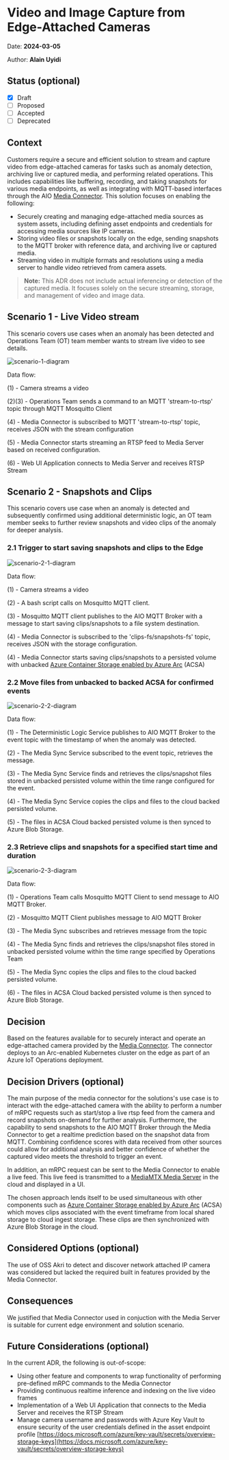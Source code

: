 # Video and Image Capture from Edge-Attached Cameras

Date: **2024-03-05**

Author: **Alain Uyidi**

## Status (optional)

- [X] Draft
- [ ] Proposed
- [ ] Accepted
- [ ] Deprecated

## Context

Customers require a secure and efficient solution to stream and capture video from edge-attached cameras for tasks such as anomaly detection, archiving live or captured media, and performing related operations. This includes capabilities like buffering, recording, and taking snapshots for various media endpoints, as well as integrating with MQTT-based interfaces through the AIO [Media Connector](https://learn.microsoft.com/azure/iot-operations/discover-manage-assets/overview-media-connector).
This solution focuses on enabling the following:

- Securely creating and managing edge-attached media sources as system assets, including defining asset endpoints and credentials for accessing media sources like IP cameras.
- Storing video files or snapshots locally on the edge, sending snapshots to the MQTT broker with reference data, and archiving live or captured media.
- Streaming video in multiple formats and resolutions using a media server to handle video retrieved from camera assets.

> **Note:** This ADR does not include actual inferencing or detection of the captured media. It focuses solely on the secure streaming, storage, and management of video and image data.

## Scenario 1 - Live Video stream

This scenario covers use cases when an anomaly has been detected and Operations Team (OT) team member wants to stream live video to see details.

![scenario-1-diagram](./media/media-scenario1.drawio.png)

Data flow:

(1) - Camera streams a video

(2)(3) - Operations Team sends a command to an MQTT 'stream-to-rtsp' topic through MQTT Mosquitto Client

(4) - Media Connector is subscribed to MQTT 'stream-to-rtsp' topic, receives JSON with the stream configuration

(5) - Media Connector starts streaming an RTSP feed to Media Server based on received configuration.

(6) - Web UI Application connects to Media Server and receives RTSP Stream

## Scenario 2 - Snapshots and Clips

This scenario covers use case when an anomaly is detected and subsequently confirmed using additional deterministic logic, an OT team member seeks to further review snapshots and video clips of the anomaly for deeper analysis.

### 2.1 Trigger to start saving snapshots and clips to the Edge

![scenario-2-1-diagram](./media/media-scenario-2-1.drawio.png)

Data flow:

(1) - Camera streams a video

(2) - A bash script calls on Mosquitto MQTT client.

(3) - Mosquitto MQTT client publishes to the AIO MQTT Broker with a message to start saving clips/snapshots to a file system destination.

(4) - Media Connector is subscribed to the 'clips-fs/snapshots-fs' topic, receives JSON with the storage configuration.

(4) - Media Connector starts saving clips/snapshots to a persisted volume with unbacked [Azure Container Storage enabled by Azure Arc](https://learn.microsoft.com/azure/azure-arc/container-storage/overview) (ACSA)

### 2.2 Move files from unbacked to backed ACSA for confirmed events

![scenario-2-2-diagram](./media//media-scenario-2-2.drawio.png)

Data flow:

(1) - The Deterministic Logic Service publishes to AIO MQTT Broker to the event topic with the timestamp of when the anomaly was detected.

(2) - The Media Sync Service subscribed to the event topic, retrieves the message.

(3) - The Media Sync Service finds and retrieves the clips/snapshot files stored in unbacked persisted volume within the time range configured for the event.

(4) - The Media Sync Service copies the clips and files to the cloud backed persisted volume.

(5) - The files in ACSA Cloud backed persisted volume is then synced to Azure Blob Storage.

### 2.3 Retrieve clips and snapshots for a specified start time and duration

![scenario-2-3-diagram](./media/media-scenario-2-3.drawio.png)

Data flow:

(1) - Operations Team calls Mosquitto MQTT Client to send message to AIO MQTT Broker.

(2) - Mosquitto MQTT Client publishes message to AIO MQTT Broker

(3) - The Media Sync subscribes and retrieves message from the topic

(4) - The Media Sync finds and retrieves the clips/snapshot files stored in unbacked persisted volume within the time range specified by Operations Team

(5) - The Media Sync copies the clips and files to the cloud backed persisted volume.

(6) - The files in ACSA Cloud backed persisted volume is then synced to Azure Blob Storage.

## Decision

Based on the features available for to securely interact and operate an edge-attached camera provided by the [Media Connector](https://learn.microsoft.com/azure/iot-operations/discover-manage-assets/overview-media-connector). The connector deploys to an Arc-enabled Kubernetes cluster on the edge as part of an Azure IoT Operations deployment.

## Decision Drivers (optional)

The main purpose of the media connector for the solutions's use case is to interact with the edge-attached camera with the ability to perform a number of mRPC requests such as start/stop a live rtsp feed from the camera and record snapshots on-demand for further analysis. Furthermore, the capability to send snapshots to the AIO MQTT Broker through the Media Connector to get a realtime prediction based on the snapshot data from MQTT. Combining confidence scores with data received from other sources
could allow for additional analysis and better confidence of whether the captured video meets the threshold to trigger an event.

In addition, an mRPC request can be sent to the Media Connector to enable a live feed. This live feed is transmitted to a [MediaMTX Media Server](https://github.com/bluenviron/mediamtx) in the cloud and displayed in a UI.

The chosen approach lends itself to be used simultaneous with other components such as [Azure Container Storage enabled by Azure Arc](https://learn.microsoft.com/azure/azure-arc/container-storage/overview) (ACSA) which moves clips associated with the event timeframe from local shared storage to cloud ingest storage. These clips are then synchronized with Azure Blob Storage in the cloud.

## Considered Options (optional)

The use of OSS Akri to detect and discover network attached IP camera was considered but lacked the required built in features provided by the Media Connector.

## Consequences

We justified that Media Connector used in conjuction with the Media Server is suitable for current edge environment and solution scenario.

## Future Considerations (optional)

In the current ADR, the following is out-of-scope:

- Using other feature and components to wrap functionality of performing pre-defined mRPC commands to the Media Connector
- Providing continuous realtime inference and indexing on the live video frames
- Implementation of a Web UI Application that connects to the Media Server and receives the RTSP Stream
- Manage camera username and passwords with Azure Key Vault to ensure security of the user credentials defined in the asset endpoint profile [https://docs.microsoft.com/azure/key-vault/secrets/overview-storage-keys](https://docs.microsoft.com/azure/key-vault/secrets/overview-storage-keys)
